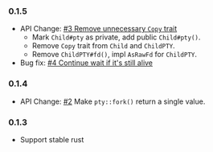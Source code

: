 ### 0.1.5

* API Change: [#3 Remove unnecessary `Copy` trait](https://github.com/hibariya/pty-rs/pull/3)
  * Mark `Child#pty` as private, add public `Child#pty()`.
  * Remove `Copy` trait from `Child` and `ChildPTY`.
  * Remove `ChildPTY#fd()`, impl `AsRawFd` for `ChildPTY`.
* Bug fix: [#4 Continue wait if it's still alive](https://github.com/hibariya/pty-rs/pull/4)

### 0.1.4

* API Change: [#2](https://github.com/hibariya/pty-rs/pull/2) Make `pty::fork()` return a single value.

### 0.1.3

* Support stable rust
